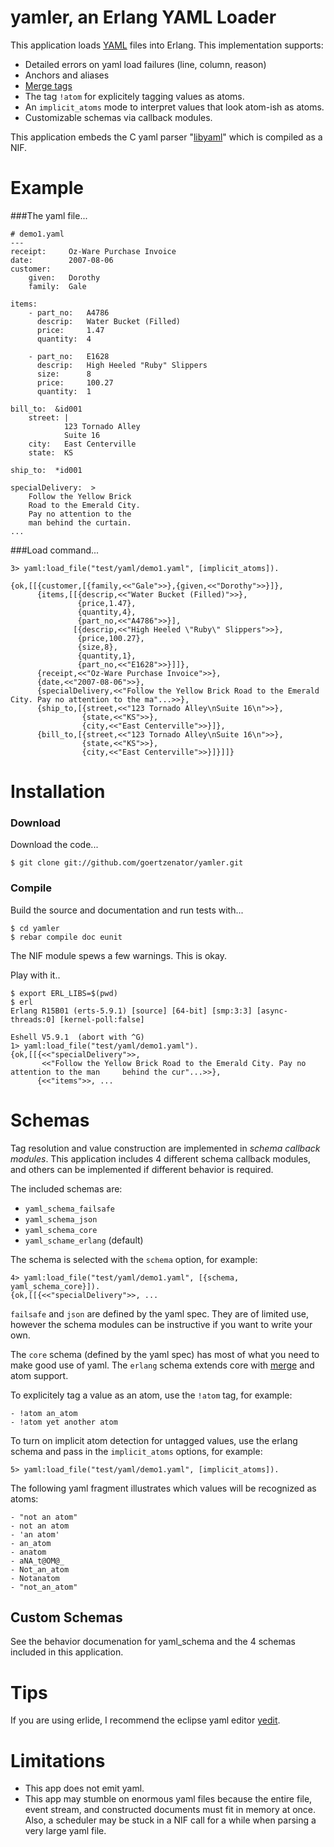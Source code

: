 # yamler, an Erlang YAML Loader

This application loads [YAML](http://en.wikipedia.org/wiki/Yaml) files into Erlang.  This implementation supports:

* Detailed errors on yaml load failures (line, column, reason)
* Anchors and aliases
* [Merge tags](http://yaml.org/type/merge.html)
* The tag `!atom` for explicitely tagging values as atoms.
* An `implicit_atoms` mode to interpret values that look atom-ish as atoms.
* Customizable schemas via callback modules.

This application embeds the C yaml parser "[libyaml](http://pyyaml.org/wiki/LibYAML)" which is compiled as a NIF.
 
# Example

###The yaml file...

	# demo1.yaml
	---
	receipt:     Oz-Ware Purchase Invoice
	date:        2007-08-06
	customer:
	    given:   Dorothy
	    family:  Gale
	
	items:
	    - part_no:   A4786
	      descrip:   Water Bucket (Filled)
	      price:     1.47
	      quantity:  4
	
	    - part_no:   E1628
	      descrip:   High Heeled "Ruby" Slippers
	      size:      8
	      price:     100.27
	      quantity:  1
	
	bill_to:  &id001
	    street: |
	            123 Tornado Alley
	            Suite 16
	    city:   East Centerville
	    state:  KS
	
	ship_to:  *id001
	
	specialDelivery:  >
	    Follow the Yellow Brick
	    Road to the Emerald City.
	    Pay no attention to the
	    man behind the curtain.
	...



###Load command...

	3> yaml:load_file("test/yaml/demo1.yaml", [implicit_atoms]).

	{ok,[[{customer,[{family,<<"Gale">>},{given,<<"Dorothy">>}]},
	      {items,[[{descrip,<<"Water Bucket (Filled)">>},
	               {price,1.47},
	               {quantity,4},
	               {part_no,<<"A4786">>}],
	              [{descrip,<<"High Heeled \"Ruby\" Slippers">>},
	               {price,100.27},
	               {size,8},
	               {quantity,1},
	               {part_no,<<"E1628">>}]]},
	      {receipt,<<"Oz-Ware Purchase Invoice">>},
	      {date,<<"2007-08-06">>},
	      {specialDelivery,<<"Follow the Yellow Brick Road to the Emerald City. Pay no attention to the ma"...>>},
	      {ship_to,[{street,<<"123 Tornado Alley\nSuite 16\n">>},
	                {state,<<"KS">>},
	                {city,<<"East Centerville">>}]},
	      {bill_to,[{street,<<"123 Tornado Alley\nSuite 16\n">>},
	                {state,<<"KS">>},
	                {city,<<"East Centerville">>}]}]]}


# Installation

### Download
Download the code...

	$ git clone git://github.com/goertzenator/yamler.git

### Compile
Build the source and documentation and run tests with...

	$ cd yamler
	$ rebar compile doc eunit

The NIF module spews a few warnings.  This is okay.

Play with it..

	$ export ERL_LIBS=$(pwd)
	$ erl
	Erlang R15B01 (erts-5.9.1) [source] [64-bit] [smp:3:3] [async-threads:0] [kernel-poll:false]
	
	Eshell V5.9.1  (abort with ^G)
	1> yaml:load_file("test/yaml/demo1.yaml").
	{ok,[[{<<"specialDelivery">>,
	       <<"Follow the Yellow Brick Road to the Emerald City. Pay no attention to the man 	behind the cur"...>>},
	      {<<"items">>, ...



# Schemas

Tag resolution and value construction are implemented in *schema callback modules*.  This application includes 4 different schema callback modules, and others can be implemented if different behavior is required.

The included schemas are:

* `yaml_schema_failsafe`
* `yaml_schema_json`
* `yaml_schema_core`
* `yaml_schame_erlang` (default)

The schema is selected with the `schema` option, for example:

	4> yaml:load_file("test/yaml/demo1.yaml", [{schema, yaml_schema_core}]).
	{ok,[[{<<"specialDelivery">>, ...



`failsafe` and `json` are defined by the yaml spec.  They are of limited use, however the schema modules can be instructive if you want to write your own.

The `core` schema (defined by the yaml spec) has most of what you need to make good use of yaml.  The `erlang` schema extends core with [merge](http://yaml.org/type/merge.html) and atom support.

To explicitely tag a value as an atom, use the `!atom` tag, for example:

	- !atom an_atom
	- !atom yet another atom

To turn on implicit atom detection for untagged values, use the erlang schema and pass in the `implicit_atoms` options, for example:

	5> yaml:load_file("test/yaml/demo1.yaml", [implicit_atoms]). 

The following yaml fragment illustrates which values will be recognized as atoms:

	- "not an atom"
	- not an atom
	- 'an atom'
	- an_atom
	- anatom
	- aNA_t@OM@_
	- Not_an_atom
	- Notanatom
	- "not_an_atom"


## Custom Schemas

See the behavior documenation for yaml_schema and the 4 schemas included in this application.

# Tips

If you are using erlide, I recommend the eclipse yaml editor [yedit](http://code.google.com/p/yedit/).

# Limitations

* This app does not emit yaml.
* This app may stumble on enormous yaml files because the entire file, event stream, and constructed documents must fit in memory at once.  Also, a scheduler may be stuck in a NIF call for a while when parsing a very large yaml file.


